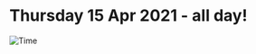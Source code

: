 # Thursday 15 Apr 2021 - all day!
![Time](https://github.com/rich-ctm/today/workflows/Time/badge.svg)
